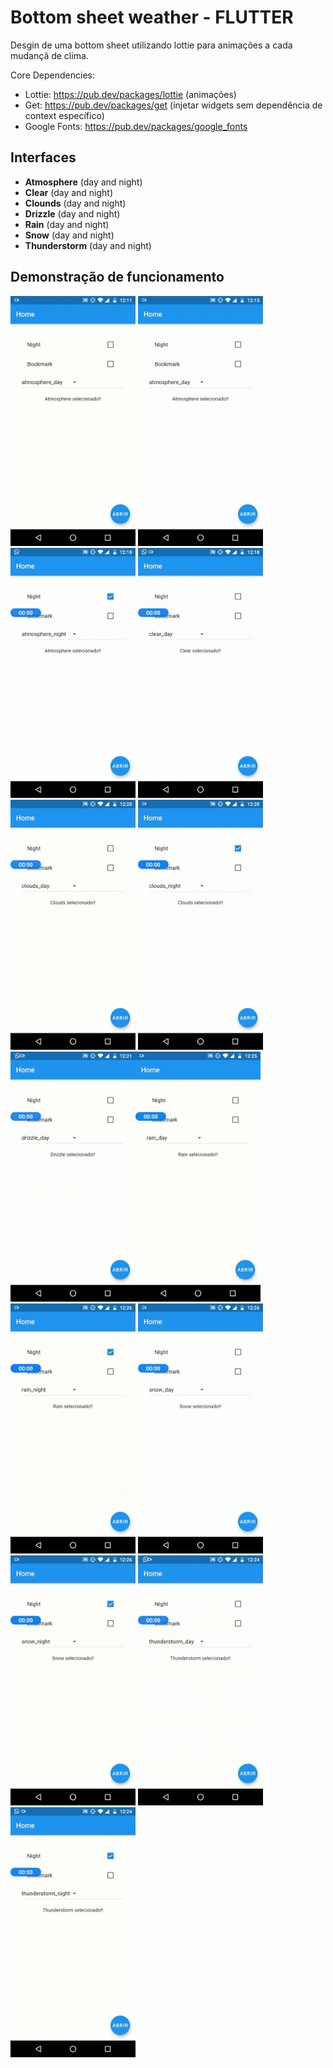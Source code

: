 # Bottom sheet weather - FLUTTER

Desgin de uma bottom sheet utilizando lottie para animações a cada mudançã de clima.

Core Dependencies: 


* Lottie: https://pub.dev/packages/lottie (animações)
* Get: https://pub.dev/packages/get (injetar widgets sem dependência de context específico)
* Google Fonts: https://pub.dev/packages/google_fonts 

## Interfaces
- **Atmosphere** (day and night)
- **Clear** (day and night)
- **Clounds** (day and night)
- **Drizzle** (day and night)
- **Rain** (day and night)
- **Snow** (day and night)
- **Thunderstorm** (day and night)

## Demonstração de funcionamento

<img width="200" src="readme/images/interface/atmosphere-day.gif"/>  <img width="200"  src="readme/images/interface/atmosphere-night.gif"/>  <img width="200"  src="readme/images/interface/clear-day.gif"/>  <img width="200"  src="readme/images/interface/clear-night.gif"/><img width="200"  src="readme/images/interface/clouds-day.gif"/>  <img width="200"  src="readme/images/interface/clouds-night.gif"/>  <img width="200"  src="readme/images/interface/drizzle-day.gif"/><img width="200"  src="readme/images/interface/rain-day.gif"/>  <img width="200"  src="readme/images/interface/rain-night.gif"/>  <img width="200"  src="readme/images/interface/snow-day.gif"/>  <img width="200"  src="readme/images/interface/snow-night.gif"/>  <img width="200"  src="readme/images/interface/thunderstorm-day.gif"/>  <img width="200"  src="readme/images/interface/thunderstorm-night.gif"/>

